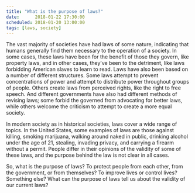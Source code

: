 ```yaml
---
title: "What is the purpose of laws?"
date:      2018-01-22 17:30:00
scheduled: 2018-01-20 13:00:00
tags: [laws, society]
---
```

The vast majority of societies have had laws of some nature, indicating that humans generally find them necessary to the operation of a society. In some cases, these laws have been for the benefit of those they govern, like property laws, and in other cases, they’ve been to the detriment, like laws forbidding American slaves to learn to read. Laws have also been based on a number of different structures. Some laws attempt to prevent concentrations of power and attempt to distribute power throughout groups of people. Others create laws from perceived rights, like the right to free speech. And different governments have also had different methods of revising laws; some forbid the governed from advocating for better laws, while others welcome the criticism to attempt to create a more equal society.

In modern society as in historical societies, laws cover a wide range of topics. In the United States, some examples of laws are those against killing, smoking marijuana, walking around naked in public, drinking alcohol under the age of 21, stealing, invading privacy, and carrying a firearm without a permit. People differ in their opinions of the validity of some of these laws, and the purpose behind the law is not clear in all cases.

So, what is the purpose of laws? To protect people from each other, from the government, or from themselves? To improve lives or control lives? Something else? What can the purpose of laws tell us about the validity of our current laws?
